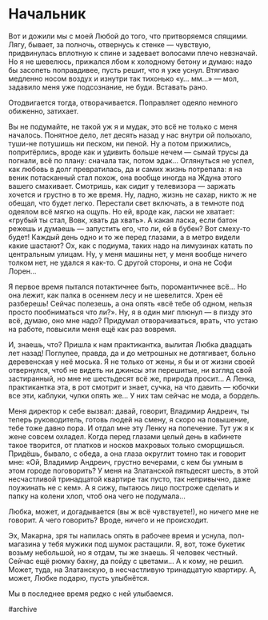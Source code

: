 # Начальник
Вот и дожили мы с моей Любой до того, что притворяемся спящими. Лягу, бывает, за полночь, отвернусь к стенке — чувствую, придвинулась вплотную к спине и задевает волосами плечо невзначай. Но я не шевелюсь, прижался лбом к холодному бетону и думаю: надо бы засопеть поправдивее, пусть решит, что я уже уснул. Втягиваю медленно носом воздух и изнутри так тихонько «у… мм…» — мол, задавило меня уже подсознание, не буди. Вставать рано.

Отодвигается тогда, отворачивается. Поправляет одеяло немного обиженно, затихает.

Вы не подумайте, не такой уж я и мудак, это всё не только с меня началось. Понятное дело, лет десять назад у нас внутри ой полыхало, туши-не потушишь ни песком, ни пеной. Ну а потом прижились, попритёрлись, вроде как и удивить больше нечем — сымай трусы да погнали, всё по плану: сначала так, потом эдак… Оглянуться не успел, как любовь в долг превратилась, да и самих жизнь потрепала: я на веник потасканный стал похож, она вообще иногда на Ждуна этого вашего смахивает. Смотришь, как сидит у телевизора — заржать хочется и грустно в то же время. Ну, ладно, жизнь не сахар, никто ж не обещал, что будет легко. Перестали свет включать, а в темноте под одеялом всё мягко на ощупь. Но ей, вроде как, ласки не хватает: «грубый ты стал, Вовк, хвать да хвать». А какая ласка, если батон режешь и думаешь — запустить его, что ли, ей в бубен? Вот смеху-то будет! Каждый день одно и то же перед глазами, а в метро видели какие шастают? Ох, как с подиума, таких надо на лимузинах катать по центральным улицам. Ну, у меня машины нет, у меня вообще ничего толком нет, не удался я как-то. С другой стороны, и она не Софи Лорен…

Я первое время пытался потактичнее быть, поромантичнее всё… Но она лежит, как палка в осеннем лесу и не шевелится. Хрен её разберешь! Сейчас полезешь, а она опять «всё тебе об одном, нельзя просто пообниматься что ли?». Ну, я в один миг плюнул — в пизду это всё, думаю, оно мне надо? Придумал отворачиваться, врать, что устаю на работе, повысили меня ещё как раз вовремя.

И, знаешь, что? Пришла к нам практикантка, вылитая Любка двадцать лет назад! Поглупее, правда, да и до метрошных не дотягивает, больно деревенская у неё моська. Я не только от жены, я бы и от жизни своей отвернулся, чтоб не видеть ни джинсы эти перешитые, ни взгляд свой застиранный, но мне не шестьдесят всё же, природа просит… А Ленка, практикантка эта, в рот смотрит и знает, сучка, на что давить — юбочки все эти, каблуки, чулки опять же… У них там сейчас не мода, а бордель.

Меня директор к себе вызвал: давай, говорит, Владимир Андреич, ты теперь руководитель, готовь людей на смену, я скоро на повышение, тебе тоже давно пора. И отдал мне эту Ленку на попечение. Тут уж я к жене совсем охладел. Когда перед глазами целый день в кабинете такое творится, от платков и носков махровых только сморщишься. Придёшь, бывало, с обеда, а она глаза округлит томно так и говорит мне: «Ой, Владимир Андреич, грустно вечерами, с кем бы умным в этом городе поговорить? У меня на Златанской пятьдесят шесть, в этой несчастливой тринадцатой квартире так пусто, так непривычно, даже поужинать не с кем». А я сижу, пытаюсь лицо построже сделать и папку на колени хлоп, чтоб она чего не подумала…

Любка, может, и догадывается (вы ж всё чувствуете!), но ничего мне не говорит. А чего говорить? Вроде, ничего и не происходит.

Эх, Макарна, зря ты напилась опять в рабочее время и уснула, пол-магазина у тебя мужики под шумок растащили. Я, вот, тоже букетик возьму небольшой, но я отдам, ты же знаешь. Я человек честный. Сейчас ещё рюмку бахну, да пойду с цветами… А к кому, не решил. Может, туда, на Златанскую, в несчастливую тринадцатую квартиру. А, может, Любке подарю, пусть улыбнётся.

Мы в последнее время редко с ней улыбаемся.

#archive